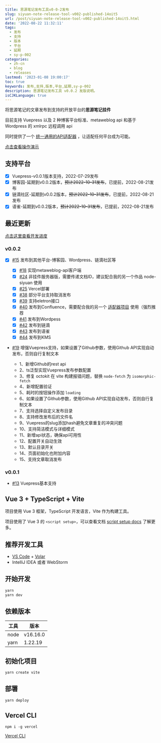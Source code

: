 ```yaml
---
title: 思源笔记发布工具v0-0-2发布
slug: siyuan-note-release-tool-v002-published-14oit5
url: /post/siyuan-note-release-tool-v002-published-14oit5.html
date: '2022-08-22 11:32:11'
tags:
  - 发布
  - 支持
  - 版本
  - 平台
  - 延期
  - sy-p-002
categories:
  - zh-cn
  - blog
  - releases
lastmod: '2023-01-08 19:00:17'
toc: true
keywords: 发布,支持,版本,平台,延期,sy-p-002
description: 思源笔记发布工具 v0.0.2 发版说明。
isCJKLanguage: true
---
```




将思源笔记的文章发布到支持的开放平台的**思源笔记挂件**

目前支持 Vuepress 以及 2 种博客平台标准、metaweblog api 和基于 Wordpress 的 xmlrpc 远程调用 api

同时提供了一个 [统一通用的API适配器](https://github.com/terwer/src-sy-post-publisher/blob/main/src/lib/api.ts) ，让适配任何平台成为可能。

<a href="https://img1.terwergreen.com/api/public/20220729233245.gif" target="_blank" >点击查看操作演示</a>

## 支持平台

* [X] Vuepress-v0.0.1版本支持，2022-07-29发布
* [X] 博客园-延期到v0.0.2版本，~~预计2022-10-31发布~~，已提前，2022-08-21发布
* [X] 链滴社区-延期到v0.0.2版本，~~预计2022-10-31发布~~，已提前，2022-08-21发布
* [X] 语雀-延期到v0.0.2版本，~~预计2022-10-31发布~~，已提前，2022-08-21发布

## 最近更新

[点击这里查看开发进度](https://github.com/users/terwer/projects/1/views/1)

### v0.0.2

* [X] [#15](https://github.com/terwer/src-sy-post-publisher/issues/15) 发布到其他平台-博客园、Wordpress、链滴社区等

  * [X] [#18](https://github.com/terwer/src-sy-post-publisher/issues/18) 实现metaweblog-api客户端
  * [X] [#24](https://github.com/terwer/src-sy-post-publisher/issues/24) 非挂件服务器版，需要传递文档ID，建议配合我的另一个作品 node-siyuan 使用
  * [X] [#25](https://github.com/terwer/src-sy-post-publisher/issues/25) Vercel部署
  * [X] [#38](https://github.com/terwer/src-sy-post-publisher/issues/38) 部分平台支持取消发布
  * [X] [#39](https://github.com/terwer/src-sy-post-publisher/issues/39) 支持eletron接口
  * [X] [#40](https://github.com/terwer/src-sy-post-publisher/issues/40) 发布到Confluence，需要配合我的另一个 [适配器项目](https://github.com/terwer/node-metaweblog-api-adaptor) 使用（强烈推荐
  * [X] [#41](https://github.com/terwer/src-sy-post-publisher/issues/41) 发布到Wordpess
  * [X] [#42](https://github.com/terwer/src-sy-post-publisher/issues/42) 发布到链滴
  * [X] [#43](https://github.com/terwer/src-sy-post-publisher/issues/43) 发布到语雀
  * [X] [#44](https://github.com/terwer/src-sy-post-publisher/issues/44) 发布到KMS

* [#19](https://github.com/terwer/src-sy-post-publisher/issues/19) 增强Vuepress支持，如果设置了Github参数，使用Github API实现自动发布，否则自行复制文本

  * 1、新增Github的rest api
  * 2、ts泛型实现Vuepress发布参数配置
  * 3、修复 octokit 在 vite 构建报错问题，替换 `node-fetch` 为 `isomorphic-fetch`
  * 4、新增配置验证
  * 5、耗时的按钮操作添加 `loading`
  * 6、如果设置了Github参数，使用Github API实现自动发布，否则自行复制文本
  * 7、支持选择自定义发布目录
  * 8、支持修改发布后的文件名
  * 9、Vuepress的slug添加hash避免文章重复的冲突问题
  * 10、支持简洁模式与详细模式
  * 11、新增api状态，确保api可用性
  * 12、配置开关自动生效
  * 13、默认目录开关
  * 14、页面初始化也附加内容
  * 15、支持文章取消发布

### v0.0.1

* [#13](https://github.com/terwer/src-sy-post-publisher/issues/13) Vuepress基本支持

## Vue 3 + TypeScript + Vite

项目使用 Vue 3 框架，TypeScript 开发语言，Vite 作为构建工具。

项目使用了 Vue 3 的 `<script setup>`，可以查看文档 [script setup docs](https://v3.vuejs.org/api/sfc-script-setup.html#sfc-script-setup) 了解更多。

## 推荐开发工具

* [VS Code](https://code.visualstudio.com/) + [Volar](https://marketplace.visualstudio.com/items?itemName=Vue.volar)
* IntelliJ IDEA 或者 WebStorm

## 开始开发

```bash
yarn
yarn dev
```

## 依赖版本

|工具|版本|
| ------| ----------|
|node|v16.16.0|
|yarn|1.22.19|

## 初始化项目

```bash
yarn create vite
```

## 部署

```bash
yarn deploy
```

## Vercel CLI

```
npm i -g vercel
```

[Vercel CLI](https://vercel.com/docs/cli#introduction/installing-the-cli)
